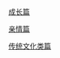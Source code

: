 [成长篇](/md/Chinese/作文范文/成长篇.md)

[亲情篇](/md/Chinese/作文范文/亲情篇.md)

[传统文化类篇](/md/Chinese/作文范文/传统文化类篇.md)